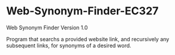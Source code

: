 Web-Synonym-Finder-EC327
========================

Web Synonym Finder
Version 1.0

Program that searchs a provided website link, and recursively any subsequent links, for synonyms of a desired word.
